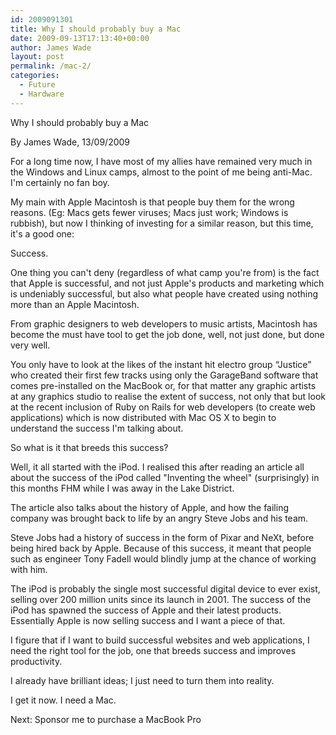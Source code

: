 ```yaml
---
id: 2009091301
title: Why I should probably buy a Mac
date: 2009-09-13T17:13:40+00:00
author: James Wade
layout: post
permalink: /mac-2/
categories:
  - Future
  - Hardware
---
```

Why I should probably buy a Mac

By James Wade, 13/09/2009

For a long time now, I have most of my allies have remained very much in the Windows and Linux camps, almost to the point of me being anti-Mac. I'm certainly no fan boy.

My main with Apple Macintosh is that people buy them for the wrong reasons. (Eg: Macs gets fewer viruses; Macs just work; Windows is rubbish), but now I thinking of investing for a similar reason, but this time, it's a good one:

Success.

One thing you can't deny (regardless of what camp you're from) is the fact that Apple is successful, and not just Apple's products and marketing which is undeniably successful, but also what people have created using nothing more than an Apple Macintosh.

From graphic designers to web developers to music artists, Macintosh has become the must have tool to get the job done, well, not just done, but done very well.

You only have to look at the likes of the instant hit electro group “Justice” who created their first few tracks using only the GarageBand software that comes pre-installed on the MacBook or, for that matter any graphic artists at any graphics studio to realise the extent of success, not only that but look at the recent inclusion of Ruby on Rails for web developers (to create web applications) which is now distributed with Mac OS X to begin to understand the success I'm talking about.

So what is it that breeds this success?

Well, it all started with the iPod. I realised this after reading an article all about the success of the iPod called "Inventing the wheel" (surprisingly) in this months FHM while I was away in the Lake District.

The article also talks about the history of Apple, and how the failing company was brought back to life by an angry Steve Jobs and his team.

Steve Jobs had a history of success in the form of Pixar and NeXt, before being hired back by Apple. Because of this success, it meant that people such as engineer Tony Fadell would blindly jump at the chance of working with him.

The iPod is probably the single most successful digital device to ever exist, selling over 200 million units since its launch in 2001. The success of the iPod has spawned the success of Apple and their latest products. Essentially Apple is now selling success and I want a piece of that.

I figure that if I want to build successful websites and web applications, I need the right tool for the job, one that breeds success and improves productivity.

I already have brilliant ideas; I just need to turn them into reality.

I get it now. I need a Mac.

Next: Sponsor me to purchase a MacBook Pro
